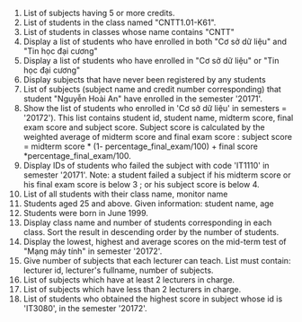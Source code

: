 1. List of subjects having 5 or more credits.
2. List of students in the class named "CNTT1.01-K61".
3. List of students in classes whose name contains "CNTT"
4. Display a list of students who have enrolled in both "Cơ sở dữ liệu" and 
"Tin học đại cương" 
5. Display a list of students who have enrolled in "Cơ sở dữ liệu" or "Tin học đại cương"
6. Display subjects that have never been registered by any students
7. List of subjects (subject name and credit number corresponding) that student "Nguyễn Hoài 
An" have enrolled in the semester '20171'.
8. Show the list of students who enrolled in 'Cơ sở dữ liệu' in semesters = '20172'). This list 
contains student id, student name, midterm score, final exam score and subject score. Subject 
score is calculated by the weighted average of midterm score and final exam score : subject 
score = midterm score * (1- percentage_final_exam/100) + final score 
*percentage_final_exam/100.
9. Display IDs of students who failed the subject with code 'IT1110' in semester '20171'. Note: a 
student failed a subject if his midterm score or his final exam score is below 3 ; or his subject 
score is below 4.
10. List of all students with their class name, monitor name
11. Students aged 25 and above. Given information: student name, age
12. Students were born in June 1999.
13. Display class name and number of students corresponding in each class. Sort the result 
in descending order by the number of students.
14. Display the lowest, highest and average scores on the mid-term test of "Mạng máy tính" 
in semester '20172'.
15. Give number of subjects that each lecturer can teach. List must contain: lecturer id, 
lecturer's fullname, number of subjects.
16. List of subjects which have at least 2 lecturers in charge.
17. List of subjects which have less than 2 lecturers in charge.
18. List of students who obtained the highest score in subject whose id is 'IT3080', in the 
semester '20172'.
